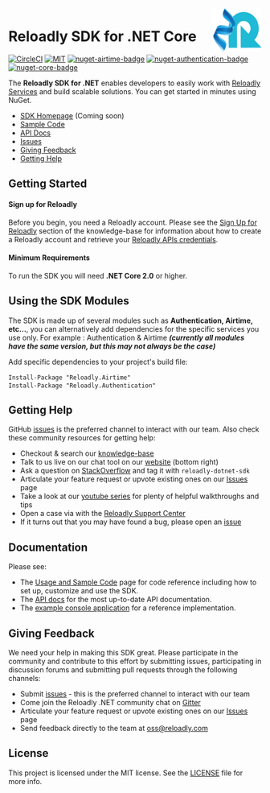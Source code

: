 <img src="icon.png" width="100" height="88" align="right" alt="reloadly-dotnet-icon"/>

# Reloadly SDK for .NET Core

[![CircleCI][circle-ci-badge]][circle-ci-url]
[![MIT][mit-badge]][mit-url]
[![nuget-airtime-badge]][nuget-airtime-url]
[![nuget-authentication-badge]][nuget-authentication-url]
[![nuget-core-badge]][nuget-core-url]

The **Reloadly SDK for .NET** enables developers to easily work with [Reloadly Services][reloadly-main-site]
and build scalable solutions. You can get started in minutes using NuGet.

* [SDK Homepage][sdk-website] (Coming soon)
* [Sample Code][sample-code]
* [API Docs][docs-api]
* [Issues][sdk-issues]
* [Giving Feedback](#giving-feedback)
* [Getting Help](#getting-help)

## Getting Started

#### Sign up for Reloadly

Before you begin, you need a Reloadly account. Please see the [Sign Up for Reloadly][reloadly-signup-help] section of
the knowledge-base for information about how to create a Reloadly account and retrieve
your [Reloadly APIs credentials][api-credentials-help].

#### Minimum Requirements

To run the SDK you will need **.NET Core 2.0** or higher.

## Using the SDK Modules

The SDK is made up of several modules such as **Authentication, Airtime, etc...**, you can alternatively add
dependencies for the specific services you use only. For example : Authentication & Airtime
***(currently all modules have the same version, but this may not always be the case)***

Add specific dependencies to your project's build file:

```
Install-Package "Reloadly.Airtime"
Install-Package "Reloadly.Authentication"
```

## Getting Help

GitHub [issues][sdk-issues] is the preferred channel to interact with our team. Also check these community resources for
getting help:

* Checkout & search our [knowledge-base][reloadly-knowledge-base]
* Talk to us live on our chat tool on our [website][reloadly-main-site] (bottom right)
* Ask a question on [StackOverflow][stack-overflow] and tag it with `reloadly-dotnet-sdk`
* Articulate your feature request or upvote existing ones on our [Issues][features] page
* Take a look at our [youtube series][youtube-series] for plenty of helpful walkthroughs and tips
* Open a case via with the [Reloadly Support Center][support-center]
* If it turns out that you may have found a bug, please open an [issue][sdk-issues]

## Documentation

Please see:

- The [Usage and Sample Code](SAMPLE-CODE) page for code reference including how to set up, customize and use the SDK.
- The [API docs][api-docs] for the most up-to-date API documentation.
- The [example console application](Reloadly.Console.Example/README) for a reference implementation.

## Giving Feedback

We need your help in making this SDK great. Please participate in the community and contribute to this effort by
submitting issues, participating in discussion forums and submitting pull requests through the following channels:

* Submit [issues][sdk-issues] - this is the preferred channel to interact with our team
* Come join the Reloadly .NET community chat on [Gitter][gitter]
* Articulate your feature request or upvote existing ones on our [Issues][features] page
* Send feedback directly to the team at oss@reloadly.com

## License

This project is licensed under the MIT license. See the [LICENSE](LICENSE) file for more info.

[reloadly-main-site]: https://www.reloadly.com/

[sdk-website]: https://sdk.reloadly.com/dotnet

[reloadly-signup-help]: https://faq.reloadly.com/en/articles/2307724-how-do-i-register-for-my-free-account

[api-credentials-help]: https://faq.reloadly.com/en/articles/3519543-locating-your-api-credentials

[sdk-issues]: https://github.com/reloadly/reloadly-sdk-dotnet/issues

[sdk-license]: http://www.reloadly.com/software/apache2.0/

[gitter]: https://gitter.im/reloadly/reloadly-sdk-dotnet

[sample-code]: https://github.com/reloadly/reloadly-sdk-dotnet/blob/master/SAMPLE-CODE.md

[docs-api]: https://developers.reloadly.com

[features]: https://github.com/reloadly/reloadly-sdk-dotnet/issues?q=is%3Aopen+is%3Aissue+label%3A%22feature-request%22

[api-docs]: https://developers.reloadly.com

[dotnetdoc]: https://reloadly.dev/reloadly-dotnet

[mit-badge]: http://img.shields.io/:license-mit-blue.svg?style=flat

[mit-url]: https://github.com/reloadly/reloadly-sdk-dotnet/raw/master/LICENSE

[maven-badge]: https://img.shields.io/maven-central/v/software.reloadly/reloadly-dotnet/reloadly.svg

[maven-url]: https://search.maven.org/search?q=g:software.reloadly

[circle-ci-badge]: https://circleci.com/gh/Reloadly/reloadly-sdk-.NET.svg?style=svg&circle-token=c127c399c38db62c8fd53c085a6b932b2ecf1e4a

[circle-ci-url]: https://circleci.com/gh/Reloadly/reloadly-sdk-.NET/tree/main

[codecov-badge]: https://codecov.io/gh/reloadly/reloadly-sdk-dotnet/branch/main/graph/badge.svg?token=8U89VKQ2BF

[codecov-url]: https://app.codecov.io/gh/reloadly/reloadly-sdk-dotnet

[youtube-series]: https://www.youtube.com/watch?v=TbXC4Ic8x30&t=141s&ab_channel=Reloadly

[reloadly-knowledge-base]: https://faq.reloadly.com

[stack-overflow]: http://stackoverflow.com/questions/tagged/reloadly-reloadly-sdk

[support-center]: https://faq.reloadly.com/en/articles/3423196-contacting-support

[nuget-airtime-badge]: https://img.shields.io/nuget/v/Reloadly.Airtime?label=Reloadly.Airtime

[nuget-airtime-url]: https://www.nuget.org/packages/Reloadly.Airtime

[nuget-authentication-badge]: https://img.shields.io/nuget/v/Reloadly.Authentication?label=Reloadly.Authentication

[nuget-authentication-url]: https://www.nuget.org/packages/Reloadly.Authentication

[nuget-core-badge]: https://img.shields.io/nuget/v/Reloadly.Core?label=Reloadly.Core

[nuget-core-url]: https://www.nuget.org/packages/Reloadly.Core




